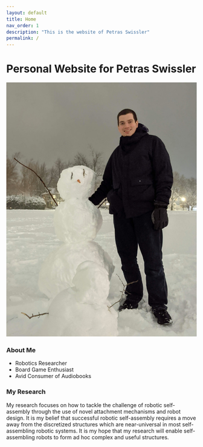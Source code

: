 ```yaml
---
layout: default
title: Home
nav_order: 1
description: "This is the website of Petras Swissler"
permalink: /
---
```



# Personal Website for Petras Swissler

![](https://raw.githubusercontent.com/pswiss/pswiss.github.io/main/assets/images/Profile_Picture.jpg)

### About Me

- Robotics Researcher
- Board Game Enthusiast
- Avid Consumer of Audiobooks

### My Research

My research focuses on how to tackle the challenge of robotic self-assembly through the use of novel attachment mechanisms and robot design. 
It is my belief that successful robotic self-assembly requires a move away from the discretized structures which are near-universal in most self-assembling robotic systems. 
It is my hope that my research will enable self-assembling robots to form ad hoc complex and useful structures.